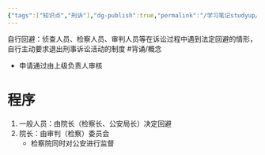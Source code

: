 ```yaml
---
{"tags":["知识点","刑诉"],"dg-publish":true,"permalink":"/学习笔记studyup/刑事诉讼法/自行回避/","dgPassFrontmatter":true,"created":"2024-11-10T22:09:48.282+08:00","updated":"2024-11-25T20:06:12.844+08:00"}
---
```


自行回避：侦查人员、检察人员、审判人员等在诉讼过程中遇到法定回避的情形，自行主动要求退出刑事诉讼活动的制度 #背诵/概念 
- 申请通过由上级负责人审核
# 程序
1. 一般人员：由院长（检察长、公安局长）决定回避
2. 院长：由审判（检察）委员会
	- 检察院同时对公安进行监督